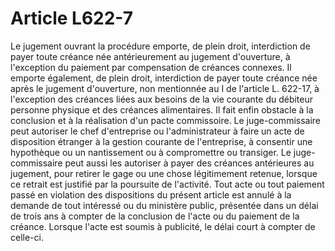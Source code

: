 # Article L622-7

Le jugement ouvrant la procédure emporte, de plein droit, interdiction de payer toute créance née antérieurement au jugement d'ouverture, à l'exception du paiement par compensation de créances connexes. Il emporte également, de plein droit, interdiction de payer toute créance née après le jugement d'ouverture, non mentionnée au I de l'article L. 622-17, à l'exception des créances liées aux besoins de la vie courante du débiteur personne physique et des créances alimentaires. Il fait enfin obstacle à la conclusion et à la réalisation d'un pacte commissoire.   Le juge-commissaire peut autoriser le chef d'entreprise ou l'administrateur à faire un acte de disposition étranger à la gestion courante de l'entreprise, à consentir une hypothèque ou un nantissement ou à compromettre ou transiger.   Le juge-commissaire peut aussi les autoriser à payer des créances antérieures au jugement, pour retirer le gage ou une chose légitimement retenue, lorsque ce retrait est justifié par la poursuite de l'activité.   Tout acte ou tout paiement passé en violation des dispositions du présent article est annulé à la demande de tout intéressé ou du ministère public, présentée dans un délai de trois ans à compter de la conclusion de l'acte ou du paiement de la créance. Lorsque l'acte est soumis à publicité, le délai court à compter de celle-ci.